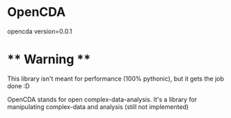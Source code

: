 # OpenCDA
opencda version=0.0.1

# ** Warning **
This library isn't meant for performance (100% pythonic), but it gets the job done :D

OpenCDA stands for open complex-data-analysis.
It's a library for manipulating complex-data and analysis (still not implemented)
